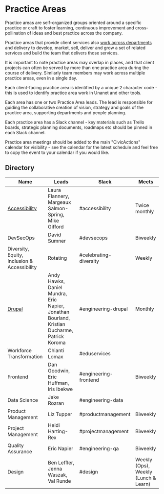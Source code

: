 # Practice Areas

Practice areas are self-organized groups oriented around a specific practice or craft to foster learning, continuous improvement and cross-pollination of ideas and best practice across the company.

Practice areas that provide client services also [work across departments](working-with-depts.md) and delivery to develop, market, sell, deliver and grow a set of related services and build the team that delivers those services.

It is important to note practice areas may overlap in places, and that client projects can often be served by more than one practice area during the course of delivery. Similarly team members may work across multiple practice areas, even in a single day.

Each client-facing practice area is identified by a unique 2 character code - this is used to identify practice area work in Unanet and other tools.

Each area has one or two Practice Area leads. The lead is responsible for guiding the collaborative creation of vision, strategy and goals of the practice area, supporting departments and people planning.

Each practice area has a Slack channel - key materials such as Trello boards, strategic planning documents, roadmaps etc should be pinned in each Slack channel.

Practice area meetings should be added to the main "CivicActions" calendar for visibility - see the calendar for the latest schedule and feel free to copy the event to your calendar if you would like.

## Directory

| Name                                            | Leads                                                                                        | Slack                  | Meets                                |
| ----------------------------------------------- | -------------------------------------------------------------------------------------------- | ---------------------- | ------------------------------------ |
| [Accessibility](accessibility-practice-area.md) | Laura Flannery, Margeaux Salmon-Spring, Mike Gifford                                         | #accessibility         | Twice monthly                        |
| DevSecOps                                       | David Sumner                                                                                 | #devsecops             | Biweekly                             |
| Diversity, Equity, Inclusion & Accessibility    | Rotating                                                                                     | #celebrating-diversity | Weekly                               |
| [Drupal](drupal-practice-area.md)               | Andy Hawks, Daniel Mundra, Eric Napier, Jonathan Bourland, Kristian Ducharme, Patrick Koroma | #engineering-drupal    | Monthly                              |
| Workforce Transformation                        | Chianti Lomax                                                                                | #eduservices           |                                      |
| Frontend                                        | Dan Goodwin, Eric Huffman, Iris Ibekwe                                                       | #engineering-frontend  | Biweekly                             |
| Data Science                                    | Jake Rozran                                                                                  | #engineering-data      |                                      |
| Product Management                              | Liz Tupper                                                                                   | #productmanagement     | Biweekly                             |
| Project Management                              | Heidi Harting-Rex                                                                            | #projectmanagement     | Biweekly                             |
| Quality Assurance                               | Eric Napier                                                                                  | #engineering-qa        | Biweekly                             |
| Design                                          | Ben Leffler, Jenna Waszak, Val Runde                                                         | #design                | Weekly (Ops), Weekly (Lunch & Learn) |

